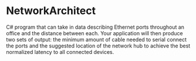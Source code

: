 # NetworkArchitect

C# program that can take in data describing Ethernet ports throughout an office and the distance between each. Your application will then produce two sets of output: the minimum amount of cable needed to serial connect the ports and the suggested location of the network hub to achieve the best normalized latency to all connected devices.
